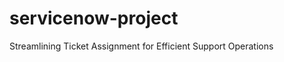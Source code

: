 # servicenow-project
Streamlining Ticket Assignment for Efficient Support Operations
```markdown # Streamlining Ticket Assignment for Efficient Support Operations ## Category ServiceNow Application Developer ## ## Skills Utilized - User and Group Management - Flow Designer - ACLs (Access Control Lists) ## Project Description This project focused on implementing an automated ticket routing system on the ServiceNow Platform for ABC Corporation. The goal was to enhance operational efficiency by ensuring accurate ticket assignment to appropriate support teams, thereby reducing resolution delays, improving customer satisfaction, and optimizing resource utilization. ## Key Features and Tasks: - Created Users, Groups, and Roles - Configured Tables - Assigned Roles and Users to Groups, including Certificate Group and Platform Group - Implemented ACLs for access control - Developed Flows in Flow Designer to automate ticket assignment to the Operations Group, Certificate Group, and Platform Group.
